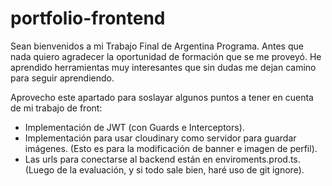 # portfolio-frontend

Sean bienvenidos a mi Trabajo Final de Argentina Programa. Antes que nada quiero agradecer la oportunidad de formación que se me proveyó. He aprendido herramientas muy interesantes que sin dudas me dejan camino para seguir aprendiendo.

Aprovecho este apartado para soslayar algunos puntos a tener en cuenta de mi trabajo de front:

- Implementación de JWT (con Guards e Interceptors).
- Implementación para usar cloudinary como servidor para guardar imágenes. (Esto es para la modificación de banner e imagen de perfil). 
- Las urls para conectarse al backend están en enviroments.prod.ts. (Luego de la evaluación, y si todo sale bien, haré uso de git ignore). 
